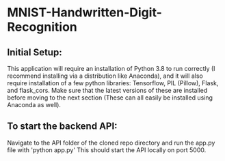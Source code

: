 # MNIST-Handwritten-Digit-Recognition

## Initial Setup:
This application will require an installation of Python 3.8 to run correctly (I recommend installing via a distribution like Anaconda), and it will also require installation of a few python libraries: Tensorflow, PIL (Pillow), Flask, and flask_cors. Make sure that the latest versions of these are installed before moving to the next section (These can all easily be installed using Anaconda as well).

## To start the backend API:
Navigate to the API folder of the cloned repo directory and run the app.py file with 'python app.py'
This should start the API locally on port 5000.
